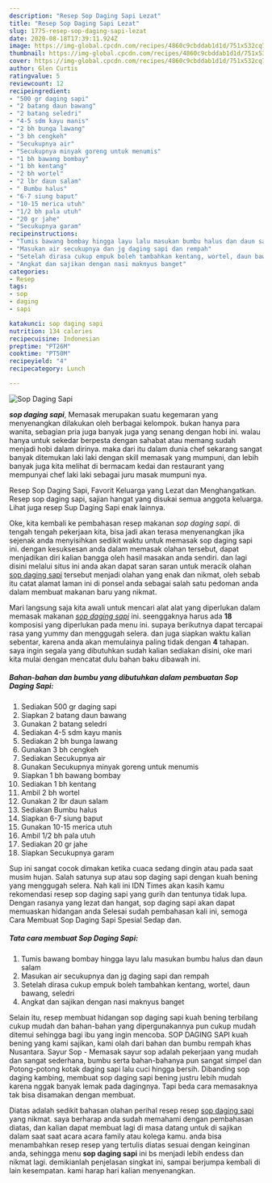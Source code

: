 ```yaml
---
description: "Resep Sop Daging Sapi Lezat"
title: "Resep Sop Daging Sapi Lezat"
slug: 1775-resep-sop-daging-sapi-lezat
date: 2020-08-18T17:39:11.924Z
image: https://img-global.cpcdn.com/recipes/4860c9cbddab1d1d/751x532cq70/sop-daging-sapi-foto-resep-utama.jpg
thumbnail: https://img-global.cpcdn.com/recipes/4860c9cbddab1d1d/751x532cq70/sop-daging-sapi-foto-resep-utama.jpg
cover: https://img-global.cpcdn.com/recipes/4860c9cbddab1d1d/751x532cq70/sop-daging-sapi-foto-resep-utama.jpg
author: Glen Curtis
ratingvalue: 5
reviewcount: 12
recipeingredient:
- "500 gr daging sapi"
- "2 batang daun bawang"
- "2 batang seledri"
- "4-5 sdm kayu manis"
- "2 bh bunga lawang"
- "3 bh cengkeh"
- "Secukupnya air"
- "Secukupnya minyak goreng untuk menumis"
- "1 bh bawang bombay"
- "1 bh kentang"
- "2 bh wortel"
- "2 lbr daun salam"
- " Bumbu halus"
- "6-7 siung baput"
- "10-15 merica utuh"
- "1/2 bh pala utuh"
- "20 gr jahe"
- "Secukupnya garam"
recipeinstructions:
- "Tumis bawang bombay hingga layu lalu masukan bumbu halus dan daun salam"
- "Masukan air secukupnya dan jg daging sapi dan rempah"
- "Setelah dirasa cukup empuk boleh tambahkan kentang, wortel, daun bawang, seledri"
- "Angkat dan sajikan dengan nasi maknyus banget"
categories:
- Resep
tags:
- sop
- daging
- sapi

katakunci: sop daging sapi 
nutrition: 134 calories
recipecuisine: Indonesian
preptime: "PT26M"
cooktime: "PT50M"
recipeyield: "4"
recipecategory: Lunch

---
```



![Sop Daging Sapi](https://img-global.cpcdn.com/recipes/4860c9cbddab1d1d/751x532cq70/sop-daging-sapi-foto-resep-utama.jpg)

<b><i>sop daging sapi</i></b>, Memasak merupakan suatu kegemaran yang menyenangkan dilakukan oleh berbagai kelompok. bukan hanya para wanita, sebagian pria juga banyak juga yang senang dengan hobi ini. walau hanya untuk sekedar berpesta dengan sahabat atau memang sudah menjadi hobi dalam dirinya. maka dari itu dalam dunia chef sekarang sangat banyak ditemukan laki laki dengan skill memasak yang mumpuni, dan lebih banyak juga kita melihat di bermacam kedai dan restaurant yang mempunyai chef laki laki sebagai juru masak mumpuni nya.

Resep Sop Daging Sapi, Favorit Keluarga yang Lezat dan Menghangatkan. Resep sop daging sapi, sajian hangat yang disukai semua anggota keluarga. Lihat juga resep Sup Daging Sapi enak lainnya.

Oke, kita kembali ke pembahasan resep makanan <i>sop daging sapi</i>. di tengah tengah pekerjaan kita, bisa jadi akan terasa menyenangkan jika sejenak anda menyisihkan sedikit waktu untuk memasak sop daging sapi ini. dengan kesuksesan anda dalam memasak olahan tersebut, dapat menjadikan diri kalian bangga oleh hasil masakan anda sendiri. dan lagi disini melalui situs ini anda akan dapat saran saran untuk meracik olahan <u>sop daging sapi</u> tersebut menjadi olahan yang enak dan nikmat, oleh sebab itu catat alamat laman ini di ponsel anda sebagai salah satu pedoman anda dalam membuat makanan baru yang nikmat.


Mari langsung saja kita awali untuk mencari alat alat yang diperlukan dalam memasak makanan <u><i>sop daging sapi</i></u> ini. seenggaknya harus ada <b>18</b> komposisi yang diperlukan pada menu ini. supaya berikutnya dapat tercapai rasa yang yummy dan menggugah selera. dan juga siapkan waktu kalian sebentar, karena anda akan memulainya paling tidak dengan <b>4</b> tahapan. saya ingin segala yang dibutuhkan sudah kalian sediakan disini, oke mari kita mulai dengan mencatat dulu bahan baku dibawah ini.

<!--inarticleads1-->

##### Bahan-bahan dan bumbu yang dibutuhkan dalam pembuatan Sop Daging Sapi:

1. Sediakan 500 gr daging sapi
1. Siapkan 2 batang daun bawang
1. Gunakan 2 batang seledri
1. Sediakan 4-5 sdm kayu manis
1. Sediakan 2 bh bunga lawang
1. Gunakan 3 bh cengkeh
1. Sediakan Secukupnya air
1. Gunakan Secukupnya minyak goreng untuk menumis
1. Siapkan 1 bh bawang bombay
1. Sediakan 1 bh kentang
1. Ambil 2 bh wortel
1. Gunakan 2 lbr daun salam
1. Sediakan  Bumbu halus
1. Siapkan 6-7 siung baput
1. Gunakan 10-15 merica utuh
1. Ambil 1/2 bh pala utuh
1. Sediakan 20 gr jahe
1. Siapkan Secukupnya garam


Sup ini sangat cocok dimakan ketika cuaca sedang dingin atau pada saat musim hujan. Salah satunya sup atau sop daging sapi dengan kuah bening yang menggugah selera. Nah kali ini IDN Times akan kasih kamu rekomendasi resep sop daging sapi yang gurih dan tentunya tidak lupa. Dengan rasanya yang lezat dan hangat, sop daging sapi akan dapat memuaskan hidangan anda Selesai sudah pembahasan kali ini, semoga Cara Membuat Sop Daging Sapi Spesial Sedap dan. 

<!--inarticleads2-->

##### Tata cara membuat Sop Daging Sapi:

1. Tumis bawang bombay hingga layu lalu masukan bumbu halus dan daun salam
1. Masukan air secukupnya dan jg daging sapi dan rempah
1. Setelah dirasa cukup empuk boleh tambahkan kentang, wortel, daun bawang, seledri
1. Angkat dan sajikan dengan nasi maknyus banget


Selain itu, resep membuat hidangan sop daging sapi kuah bening terbilang cukup mudah dan bahan-bahan yang dipergunakannya pun cukup mudah ditemui sehingga bagi ibu yang ingin mencoba. SOP DAGING SAPI kuah bening yang kami sajikan, kami olah dari bahan dan bumbu rempah khas Nusantara. Sayur Sop - Memasak sayur sop adalah pekerjaan yang mudah dan sangat sederhana, bumbu serta bahan-bahanya pun sangat simpel dan Potong-potong kotak daging sapi lalu cuci hingga bersih. Dibanding sop daging kambing, membuat sop daging sapi bening justru lebih mudah karena nggak banyak lemak pada dagingnya. Tapi beda cara memasaknya tak bisa disamakan dengan membuat. 

Diatas adalah sedikit bahasan olahan perihal resep resep <u>sop daging sapi</u> yang nikmat. saya berharap anda sudah memahami dengan pembahasan diatas, dan kalian dapat membuat lagi di masa datang untuk di sajikan dalam saat saat acara acara family atau kolega kamu. anda bisa menambahkan resep resep yang tertulis diatas sesuai dengan keinginan anda, sehingga menu <b>sop daging sapi</b> ini bs menjadi lebih endess dan nikmat lagi. demikianlah penjelasan singkat ini, sampai berjumpa kembali di lain kesempatan. kami harap hari kalian menyenangkan.
